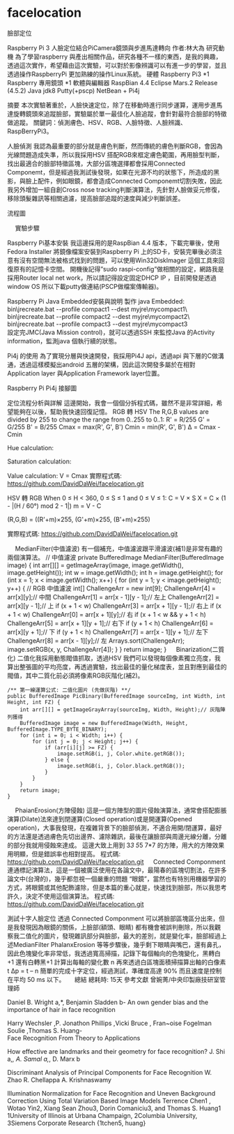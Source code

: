 # facelocation
臉部定位


Raspberry Pi 3 人臉定位結合PiCamera鏡頭與步進馬達轉向
作者:林大為
研究動機
  為了學習raspberry 與產出相關作品，研究各種不一樣的東西，是我的興趣，透過這次實作，希望藉由這次實驗，可以對於影像辨識可以有進一步的學習，並且透過操作RaspberryPi 更加熟練的操作Linux系統。
硬體
Raspberry Pi3	*1
Raspberry 專用鏡頭		*1
軟體與編輯器
RaspBian 4.4
Eclipse  Mars.2 Release (4.5.2)
Java jdk8
Putty(+pscp)
NetBean + Pi4j



摘要
  本次實驗著重於，人臉快速定位，除了在移動時進行同步運算，運用步進馬達旋轉鏡頭來追蹤臉部，實驗屬於單一最佳化人臉追蹤，會針對最符合臉部的特徵做追蹤。
關鍵詞：偵測膚色、HSV、RGB、人臉特徵、人臉辨識、RaspBerryPi3。

人臉偵測
  我認為最重要的部分就是膚色判斷，然而傳統的膚色判斷RGB，會因為光線問題造成失準，所以我採用HSV 搭配RGB來框定膚色範圍，再用臉型判斷，找出最適合的臉部特徵區塊，大部分區塊選擇都會採用Connected Componemt，但是經過我測試後發現，如果在光源不均的狀態下，所造成的黑影，與臉上配件，例如眼鏡，都會造成Connected Componemt切割失敗，因此我另外增加一組自創Cross nose tracking判斷演算法，先針對人臉做妥元修復，移除頭髮雜訊等相關過濾，提高臉部追蹤的速度與減少判斷誤差。





流程圖
 


 
實驗步驟

Raspberry Pi基本安裝
  我這邊採用的是RaspBian 4.4 版本，下載完畢後，使用Fedora Installer 將鏡像檔案安裝到Raspberry Pi 上的SD卡，安裝完畢後必須注意有沒有空間無法被格式找到的問題，可以使用Win32DiskImager 這個工具來回復原有的記憶卡空間。
  開機後記得”sudo raspi-config”做相關的設定，網路我是採用Router local net work，所以請記得設定固定DHCP IP ，目前開發是透過window OS 所以下載putty做連結(PSCP做檔案傳輸器)。

Raspberry Pi Java Embedded安裝與說明
製作 java Embedded:
bin\jrecreate.bat --profile compact1 --dest myjre\mycompact1\ bin\jrecreate.bat --profile compact2 --dest myjre\mycompact2\ bin\jrecreate.bat --profile compact3 --dest myjre\mycompact3\
  設定完JMC(Java Mission control)，就可以透過SSH 來監控Java 的Activity information，監測java 個執行續的狀態。

Pi4j 的使用
為了實現分層與快速開發，我採用Pi4J api，透過api 與下層的C做溝通，透過這樣模擬出android 五層的架構，因此這次開發多屬於在相對Application layer 與Application Framework layer位置。

Raspberry Pi Pi4j 接腳圖
 



定位流程分析與詳解
這邊開始，我會一個個分拆程式碼，雖然不是非常詳細，希望能夠在以後，幫助我快速回復記憶。
RGB 轉 HSV
The R,G,B values are divided by 255 to change the range from 0..255 to 0..1:
R' = R/255
G' = G/255
B' = B/255
Cmax = max(R', G', B')
Cmin = min(R', G', B')
Δ = Cmax - Cmin
 
Hue calculation:
 
 
Saturation calculation:
 
 
Value calculation:
V = Cmax
實際程式碼: https://github.com/DavidDaWei/facelocation.git

HSV 轉 RGB
When 0 ≤ H < 360, 0 ≤ S ≤ 1 and 0 ≤ V ≤ 1:
C = V × S
X = C × (1 - |(H / 60°) mod 2 - 1|)
m = V - C
 
(R,G,B) = ((R'+m)×255, (G'+m)×255, (B'+m)×255)

實際程式碼: https://github.com/DavidDaWei/facelocation.git




 
MedianFilter(中值濾波)
有一個補充，中值濾波跟平滑濾波(補1)是非常有趣的兩個演算法。
// 中值濾波
	private BufferedImage MedianFilter(BufferedImage image) {
		int arr[][] = getImageArray(image, image.getWidth(), image.getHeight());
		int w = image.getWidth();
		int h = image.getHeight();
		for (int x = 1; x < image.getWidth(); x++) {
			for (int y = 1; y < image.getHeight(); y++) {
				// RGB 中值濾波
				int[] ChallengeArr = new int[9];
				ChallengeArr[4] = arr[x][y];// 中間
				ChallengeArr[1] = arr[x - 1][y - 1];// 左上
				ChallengeArr[2] = arr[x][y - 1];// 上
				if (x + 1 < w)
					ChallengeArr[3] = arr[x + 1][y - 1];// 右上
				if (x + 1 < w)
					ChallengeArr[0] = arr[x + 1][y];// 右
				if (x + 1 < w && y + 1 < h)
					ChallengeArr[5] = arr[x + 1][y + 1];// 右下
				if (y + 1 < h)
					ChallengeArr[6] = arr[x][y + 1];// 下
				if (y + 1 < h)
					ChallengeArr[7] = arr[x - 1][y + 1];// 左下
				ChallengeArr[8] = arr[x - 1][y];// 左
				Arrays.sort(ChallengeArr);
				image.setRGB(x, y, ChallengeArr[4]);
			}
		}
		return image;
	}
 
Binarization(二質化)
  二值化我採用動態閥值抓取，透過HSV 我們可以發現每個像素獨立亮度，我算出整張圖的平均亮度，再透過實驗，找出最佳的量化梯度表，並且對應到最佳的閥值，其中二質化前必須將像素RGB灰階化(補2)。

	/** 第一線運算公式: 二值化圖片 (先做灰階) **/
	public BufferedImage PicBinary(BufferedImage sourceImg, int Width, int Height, int FZ) {
		int arr[][] = getImageGrayArray(sourceImg, Width, Height);// 灰階陣列獲得
		BufferedImage image = new BufferedImage(Width, Height, BufferedImage.TYPE_BYTE_BINARY);
		for (int i = 0; i < Width; i++) {
			for (int j = 0; j < Height; j++) {
				if (arr[i][j] >= FZ) {
					image.setRGB(i, j, Color.white.getRGB());
				} else {
					image.setRGB(i, j, Color.black.getRGB());
				}
			}
		}
		return image;
	}
 
PhaianErosion(方陣侵蝕)
  這是一個方陣型的圖片侵蝕演算法，通常會搭配膨脹演算(Dilate)法來達到閉運算(Closed operation)或是開運算(Opened operation)，大事我發現，在複雜背景下的臉部偵測，不適合用開/閉運算，最好的方法還是透過膚色先切出邊界、濾除雜訊，最後在讓臉部與周邊光線分離，分離的部分我就用侵蝕來達成。
  這邊大致上用到 3*3 5*5 7*7 的方陣，用大的方陣效果用明顯，但是錯誤率也相對提高。
程式碼: https://github.com/DavidDaWei/facelocation.git
 
Connected Componment
連通標記演算法，這是一個被廣泛使用在各論文中，最陽春的區塊切割法，在許多論文中(台灣的)，幾乎都忽視一個嚴重的問題 “眼鏡”，當然也有特別用機器學習的方式，將眼鏡或其他配飾濾除，但是本篇的重心就是，快速找到臉部，所以我思考許久，決定不使用這個演算法。
程式碼: https://github.com/DavidDaWei/facelocation.git

測試十字人臉定位 
透過 Connected Componment 可以將臉部區塊區分出來，但是我發現因為眼鏡的關係，上臉部(額頭、眼睛) 都有機會被誤判刪除，所以我觀察我二值化的圖片，發現雜訊部分與臉部，最大的差別，就是變化率，臉部經過上述MedianFilter PhalanxErosion 等等步驟後，幾乎剩下眼睛與嘴巴，還有鼻孔，因此色塊變化率非常低，我透過寬高掃描，記錄下每個軸向的色塊變化，黑轉白+1 還有白轉黑+1 計算出每軸的變化數 n
再來透過白區塊面積掃描算出軸的白像素 t
Δp = t – n
簡單的完成十字定位，經過測試，準確度高達 90% 而且速度是控制在平均 50 ms 以下。
 
總結
總耗時: 15天
參考文獻
曾婉菁/中央印製廠技研室管理師

Daniel B. Wright a,*, Benjamin Sladden b-
An own gender bias and the importance of hair in face recognition

Harry Wechsler ,P. Jonathon Phillips ,Vicki Bruce ,
Fran~oise Fogelman Soulie ,Thomas S. Huang-  
Face Recognition From Theory to Applications

How effective are landmarks and their geometry for face recognition?
J. Shi a,*, A. Samal a,*, D. Marx b

Discriminant Analysis of Principal Components for Face Recognition
W. Zhao R. Chellappa A. Krishnaswamy

Illumination Normalization for Face Recognition and Uneven Background Correction Using Total Variation Based Image Models
Terrence Chen1 , Wotao Yin2, Xiang Sean Zhou3, Dorin Comaniciu3, and Thomas S. Huang1 1University of Illinois at Urbana Champaign, 2Columbia University, 3Siemens Corporate Research {1tchen5, huang}

